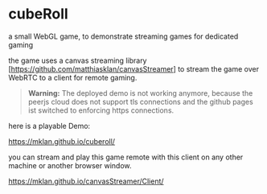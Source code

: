 # cubeRoll
a small WebGL game, to demonstrate streaming games for dedicated gaming

the game uses a canvas streaming library [https://github.com/matthiasklan/canvasStreamer] to stream the game over WebRTC to a client for remote gaming.


> __Warning:__ The deployed demo is not working anymore, because the peerjs cloud does not support tls connections and the github pages ist switched to enforcing https connections.


here is a playable Demo:

https://mklan.github.io/cuberoll/

you can stream and play this game remote with this client on any other machine or another browser window.

https://mklan.github.io/canvasStreamer/Client/
